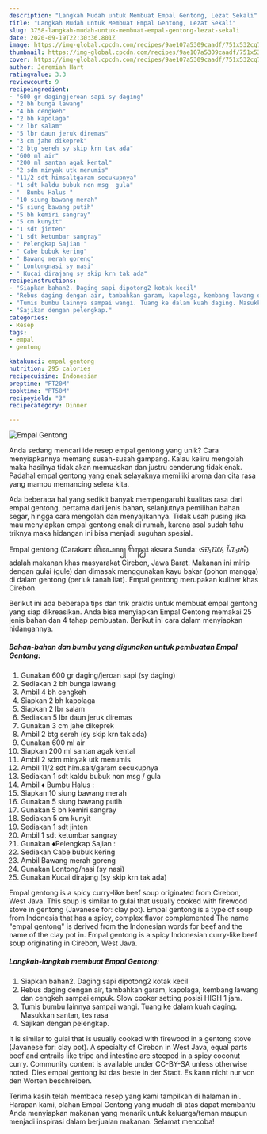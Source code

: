 ```yaml
---
description: "Langkah Mudah untuk Membuat Empal Gentong, Lezat Sekali"
title: "Langkah Mudah untuk Membuat Empal Gentong, Lezat Sekali"
slug: 3758-langkah-mudah-untuk-membuat-empal-gentong-lezat-sekali
date: 2020-09-19T22:30:36.801Z
image: https://img-global.cpcdn.com/recipes/9ae107a5309caadf/751x532cq70/empal-gentong-foto-resep-utama.jpg
thumbnail: https://img-global.cpcdn.com/recipes/9ae107a5309caadf/751x532cq70/empal-gentong-foto-resep-utama.jpg
cover: https://img-global.cpcdn.com/recipes/9ae107a5309caadf/751x532cq70/empal-gentong-foto-resep-utama.jpg
author: Jeremiah Hart
ratingvalue: 3.3
reviewcount: 9
recipeingredient:
- "600 gr dagingjeroan sapi sy daging"
- "2 bh bunga lawang"
- "4 bh cengkeh"
- "2 bh kapolaga"
- "2 lbr salam"
- "5 lbr daun jeruk diremas"
- "3 cm jahe dikeprek"
- "2 btg sereh sy skip krn tak ada"
- "600 ml air"
- "200 ml santan agak kental"
- "2 sdm minyak utk menumis"
- "11/2 sdt himsaltgaram secukupnya"
- "1 sdt kaldu bubuk non msg  gula"
- "  Bumbu Halus "
- "10 siung bawang merah"
- "5 siung bawang putih"
- "5 bh kemiri sangray"
- "5 cm kunyit"
- "1 sdt jinten"
- "1 sdt ketumbar sangray"
- " Pelengkap Sajian "
- " Cabe bubuk kering"
- " Bawang merah goreng"
- " Lontongnasi sy nasi"
- " Kucai dirajang sy skip krn tak ada"
recipeinstructions:
- "Siapkan bahan2. Daging sapi dipotong2 kotak kecil"
- "Rebus daging dengan air, tambahkan garam, kapolaga, kembang lawang dan cengkeh sampai empuk. Slow cooker setting posisi HIGH 1 jam."
- "Tumis bumbu lainnya sampai wangi. Tuang ke dalam kuah daging. Masukkan santan, tes rasa"
- "Sajikan dengan pelengkap."
categories:
- Resep
tags:
- empal
- gentong

katakunci: empal gentong 
nutrition: 295 calories
recipecuisine: Indonesian
preptime: "PT20M"
cooktime: "PT50M"
recipeyield: "3"
recipecategory: Dinner

---
```



![Empal Gentong](https://img-global.cpcdn.com/recipes/9ae107a5309caadf/751x532cq70/empal-gentong-foto-resep-utama.jpg)

Anda sedang mencari ide resep empal gentong yang unik? Cara menyiapkannya memang susah-susah gampang. Kalau keliru mengolah maka hasilnya tidak akan memuaskan dan justru cenderung tidak enak. Padahal empal gentong yang enak selayaknya memiliki aroma dan cita rasa yang mampu memancing selera kita.

Ada beberapa hal yang sedikit banyak mempengaruhi kualitas rasa dari empal gentong, pertama dari jenis bahan, selanjutnya pemilihan bahan segar, hingga cara mengolah dan menyajikannya. Tidak usah pusing jika mau menyiapkan empal gentong enak di rumah, karena asal sudah tahu triknya maka hidangan ini bisa menjadi suguhan spesial.

Empal gentong (Carakan: ꦲꦼꦩ꧀ꦥꦭ꧀ ꦒꦼꦤ꧀ꦛꦺꦴꦁ aksara Sunda: ᮈᮙ᮪ᮕᮜ᮪ ᮍᮨᮔ᮪ᮒᮧᮀ) adalah makanan khas masyarakat Cirebon, Jawa Barat. Makanan ini mirip dengan gulai (gule) dan dimasak menggunakan kayu bakar (pohon mangga) di dalam gentong (periuk tanah liat). Empal gentong merupakan kuliner khas Cirebon.


Berikut ini ada beberapa tips dan trik praktis untuk membuat empal gentong yang siap dikreasikan. Anda bisa menyiapkan Empal Gentong memakai 25 jenis bahan dan 4 tahap pembuatan. Berikut ini cara dalam menyiapkan hidangannya.

<!--inarticleads1-->

##### Bahan-bahan dan bumbu yang digunakan untuk pembuatan Empal Gentong:

1. Gunakan 600 gr daging/jeroan sapi (sy daging)
1. Sediakan 2 bh bunga lawang
1. Ambil 4 bh cengkeh
1. Siapkan 2 bh kapolaga
1. Siapkan 2 lbr salam
1. Sediakan 5 lbr daun jeruk diremas
1. Gunakan 3 cm jahe dikeprek
1. Ambil 2 btg sereh (sy skip krn tak ada)
1. Gunakan 600 ml air
1. Siapkan 200 ml santan agak kental
1. Ambil 2 sdm minyak utk menumis
1. Ambil 11/2 sdt him.salt/garam secukupnya
1. Sediakan 1 sdt kaldu bubuk non msg / gula
1. Ambil  ♦️ Bumbu Halus :
1. Siapkan 10 siung bawang merah
1. Gunakan 5 siung bawang putih
1. Gunakan 5 bh kemiri sangray
1. Sediakan 5 cm kunyit
1. Sediakan 1 sdt jinten
1. Ambil 1 sdt ketumbar sangray
1. Gunakan  ♦️Pelengkap Sajian :
1. Sediakan  Cabe bubuk kering
1. Ambil  Bawang merah goreng
1. Gunakan  Lontong/nasi (sy nasi)
1. Gunakan  Kucai dirajang (sy skip krn tak ada)


Empal gentong is a spicy curry-like beef soup originated from Cirebon, West Java. This soup is similar to gulai that usually cooked with firewood stove in gentong (Javanese for: clay pot). Empal gentong is a type of soup from Indonesia that has a spicy, complex flavor complemented The name &#34;empal gentong&#34; is derived from the Indonesian words for beef and the name of the clay pot in. Empal gentong is a spicy Indonesian curry-like beef soup originating in Cirebon, West Java. 

<!--inarticleads2-->

##### Langkah-langkah membuat Empal Gentong:

1. Siapkan bahan2. Daging sapi dipotong2 kotak kecil
1. Rebus daging dengan air, tambahkan garam, kapolaga, kembang lawang dan cengkeh sampai empuk. Slow cooker setting posisi HIGH 1 jam.
1. Tumis bumbu lainnya sampai wangi. Tuang ke dalam kuah daging. Masukkan santan, tes rasa
1. Sajikan dengan pelengkap.


It is similar to gulai that is usually cooked with firewood in a gentong stove (Javanese for: clay pot). A specialty of Cirebon in West Java, equal parts beef and entrails like tripe and intestine are steeped in a spicy coconut curry. Community content is available under CC-BY-SA unless otherwise noted. Dies empal gentong ist das beste in der Stadt. Es kann nicht nur von den Worten beschreiben. 

Terima kasih telah membaca resep yang kami tampilkan di halaman ini. Harapan kami, olahan Empal Gentong yang mudah di atas dapat membantu Anda menyiapkan makanan yang menarik untuk keluarga/teman maupun menjadi inspirasi dalam berjualan makanan. Selamat mencoba!
